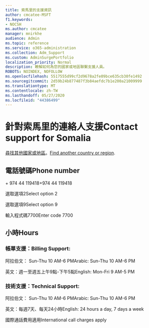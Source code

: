 ```yaml
---
title: 索馬里的支援資訊
author: cmcatee-MSFT
f1.keywords:
- NOCSH
ms.author: cmcatee
manager: mnirkhe
audience: Admin
ms.topic: reference
ms.service: o365-administration
ms.collection: Adm_Support
ms.custom: AdminSurgePortfolio
localization_priority: Normal
description: 瞭解如何為您的國家或地區聯繫支援人員。
ROBOTS: NOINDEX, NOFOLLOW
ms.openlocfilehash: 5517555d99cf2d9678a2fe09bce635cb30fe1492
ms.sourcegitcommit: 2d59b24b877487f3b84aefdc7b1e200a21009999
ms.translationtype: MT
ms.contentlocale: zh-TW
ms.lasthandoff: 05/27/2020
ms.locfileid: "44386499"
---
```

# <a name="contact-support-for-somalia"></a><span data-ttu-id="58dbe-103">針對索馬里的連絡人支援</span><span class="sxs-lookup"><span data-stu-id="58dbe-103">Contact support for Somalia</span></span>

<span data-ttu-id="58dbe-104">[尋找其他國家或地區](../contact-support-for-business-products.md)。</span><span class="sxs-lookup"><span data-stu-id="58dbe-104">[Find another country or region](../contact-support-for-business-products.md).</span></span>

## <a name="phone-number"></a><span data-ttu-id="58dbe-105">電話號碼</span><span class="sxs-lookup"><span data-stu-id="58dbe-105">Phone number</span></span>
<span data-ttu-id="58dbe-106">+ 974 44 119418</span><span class="sxs-lookup"><span data-stu-id="58dbe-106">+974 44 119418</span></span>

<span data-ttu-id="58dbe-107">選取選項2</span><span class="sxs-lookup"><span data-stu-id="58dbe-107">Select option 2</span></span>

<span data-ttu-id="58dbe-108">選取選項9</span><span class="sxs-lookup"><span data-stu-id="58dbe-108">Select option 9</span></span>

<span data-ttu-id="58dbe-109">輸入程式碼7700</span><span class="sxs-lookup"><span data-stu-id="58dbe-109">Enter code 7700</span></span>

## <a name="hours"></a><span data-ttu-id="58dbe-110">小時</span><span class="sxs-lookup"><span data-stu-id="58dbe-110">Hours</span></span>
### <a name="billing-support"></a><span data-ttu-id="58dbe-111">帳單支援：</span><span class="sxs-lookup"><span data-stu-id="58dbe-111">Billing Support:</span></span>

<span data-ttu-id="58dbe-112">阿拉伯文： Sun-Thu 10 AM-6 PM</span><span class="sxs-lookup"><span data-stu-id="58dbe-112">Arabic: Sun-Thu 10 AM-6 PM</span></span>

<span data-ttu-id="58dbe-113">英文：週一至週五上午9點-下午5點</span><span class="sxs-lookup"><span data-stu-id="58dbe-113">English: Mon-Fri 9 AM-5 PM</span></span>

### <a name="technical-support"></a><span data-ttu-id="58dbe-114">技術支援：</span><span class="sxs-lookup"><span data-stu-id="58dbe-114">Technical Support:</span></span>

<span data-ttu-id="58dbe-115">阿拉伯文： Sun-Thu 10 AM-6 PM</span><span class="sxs-lookup"><span data-stu-id="58dbe-115">Arabic: Sun-Thu 10 AM-6 PM</span></span>

<span data-ttu-id="58dbe-116">英文：每週7天、每天24小時</span><span class="sxs-lookup"><span data-stu-id="58dbe-116">English: 24 hours a day, 7 days a week</span></span>

<span data-ttu-id="58dbe-117">國際通話費用適用</span><span class="sxs-lookup"><span data-stu-id="58dbe-117">International call charges apply</span></span>
